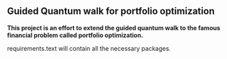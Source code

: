 ## Guided Quantum walk for portfolio optimization

**This project is an effort to extend the guided quantum walk to the famous financial problem called portfolio optimization.**

requirements.text will contain all the necessary packages.
